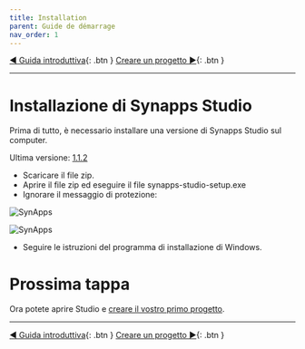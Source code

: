```yaml
---
title: Installation
parent: Guide de démarrage
nav_order: 1
---
```


[◀ Guida introduttiva](./index){: .btn } [Creare un progetto ▶](./first-project){: .btn }

--------------------

# Installazione di Synapps Studio

Prima di tutto, è necessario installare una versione di Synapps Studio sul computer.


Ultima versione: [1.1.2](https://github.com/witsa/synapps/releases/download/1.1.2/synapps-studio-setup.zip)

- Scaricare il file zip.
- Aprire il file zip ed eseguire il file synapps-studio-setup.exe
- Ignorare il messaggio di protezione:

![SynApps](../assets/install-warning-message.png)

![SynApps](../assets/install-warning-message-2.png)

- Seguire le istruzioni del programma di installazione di Windows.


# Prossima tappa
Ora potete aprire Studio e [creare il vostro primo progetto](./first-project).

--------------------

[◀ Guida introduttiva](./index){: .btn } [Creare un progetto ▶](./first-project){: .btn }

